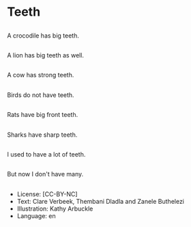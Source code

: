 # Teeth

##
A crocodile has big
teeth.

##
A lion has big teeth as
well.

##
A cow has strong teeth.

##
Birds do not have teeth.

##
Rats have big front
teeth.

##
Sharks have sharp
teeth.

##
I used to have a lot of
teeth.

##
But now I don't have
many.

##
* License: [CC-BY-NC]
* Text: Clare Verbeek, Thembani Dladla and Zanele Buthelezi
* Illustration: Kathy Arbuckle
* Language: en
